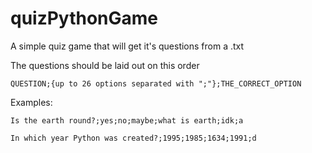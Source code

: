 # quizPythonGame
 A simple quiz game that will get it's questions from a .txt 
 
 The questions should be laid out on this order

 `QUESTION;{up to 26 options separated with ";"};THE_CORRECT_OPTION`
 
 Examples:
 
 `Is the earth round?;yes;no;maybe;what is earth;idk;a`
 
 `In which year Python was created?;1995;1985;1634;1991;d`

